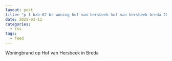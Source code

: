 ```yaml
---
layout: post
title: "p 1 bzb-02 br woning hof van hersbeek hof van hersbeek breda 203092 203132"
date: 2025-03-12
categories: 
  - rss
tags: 
  - feed
---
```


Woningbrand op Hof van Hersbeek in Breda
